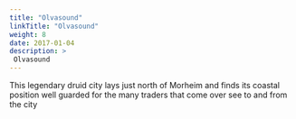 ```yaml
---
title: "Olvasound"
linkTitle: "Olvasound"
weight: 8
date: 2017-01-04
description: >
 Olvasound
---
```


This legendary druid city lays just north of Morheim and finds its coastal position well guarded for the many traders that come over see to and from the city
